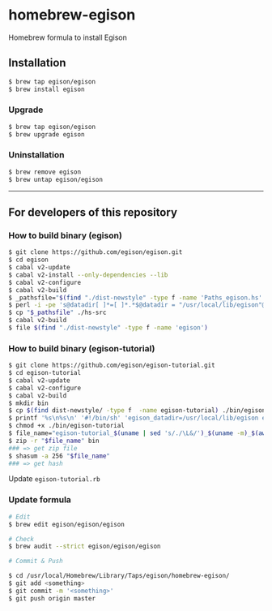 # homebrew-egison
Homebrew formula to install Egison

## Installation

```sh
$ brew tap egison/egison
$ brew install egison
```
### Upgrade

```sh
$ brew tap egison/egison
$ brew upgrade egison
```

### Uninstallation

```sh
$ brew remove egison
$ brew untap egison/egison
```

* * *

## For developers of this repository

### How to build binary (egison)

```sh
$ git clone https://github.com/egison/egison.git
$ cd egison
$ cabal v2-update
$ cabal v2-install --only-dependencies --lib
$ cabal v2-configure
$ cabal v2-build
$ _pathsfile="$(find "./dist-newstyle" -type f -name 'Paths_egison.hs' | head -n 1)"
$ perl -i -pe 's@datadir[ ]*=[ ]*.*$@datadir = "/usr/local/lib/egison"@' "$_pathsfile"
$ cp "$_pathsfile" ./hs-src
$ cabal v2-build
$ file $(find "./dist-newstyle" -type f -name 'egison')
```

### How to build binary (egison-tutorial)

```sh
$ git clone https://github.com/egison/egison-tutorial.git
$ cd egison-tutorial
$ cabal v2-update
$ cabal v2-configure
$ cabal v2-build
$ mkdir bin
$ cp $(find dist-newstyle/ -type f  -name egison-tutorial) ./bin/egison-tutorial-impl
$ printf '%s\n%s\n' '#!/bin/sh' 'egison_datadir=/usr/local/lib/egison egison-tutorial-impl "$@"' > ./bin/egison-tutorial
$ chmod +x ./bin/egison-tutorial
$ file_name="egison-tutorial_$(uname | sed 's/./\L&/')_$(uname -m)_$(awk '/Version:/{print $NF}' egison-tutorial.cabal ).zip"
$ zip -r "$file_name" bin
### => get zip file
$ shasum -a 256 "$file_name"
### => get hash
```

Update `egison-tutorial.rb`

### Update formula
```sh
# Edit
$ brew edit egison/egison/egison

# Check
$ brew audit --strict egison/egison/egison

# Commit & Push

$ cd /usr/local/Homebrew/Library/Taps/egison/homebrew-egison/
$ git add <something>
$ git commit -m '<something>'
$ git push origin master
```

